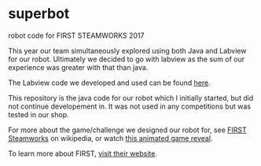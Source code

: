 # superbot
robot code for FIRST STEAMWORKS 2017

This year our team simultaneously explored using both Java and Labview for our robot. 
Ultimately we decided to go with labview as the sum of our experience was greater with that than java.

The Labview code we developed and used can be found [here](https://github.com/roboticsdude60/DeputyDawg).

This repository is the java code for our robot which I initially started, but did not continue developement in. 
It was not used in any competitions but was tested in our shop. 

For more about the game/challenge we designed our robot for, see [FIRST Steamworks](https://wikipedia.org/wiki/FIRST_Steamworks) on wikipedia, or watch [this animated game reveal](
https://youtu.be/EMiNmJW7enI).

To learn more about FIRST, [visit their website](https://www.firstinspires.org).
